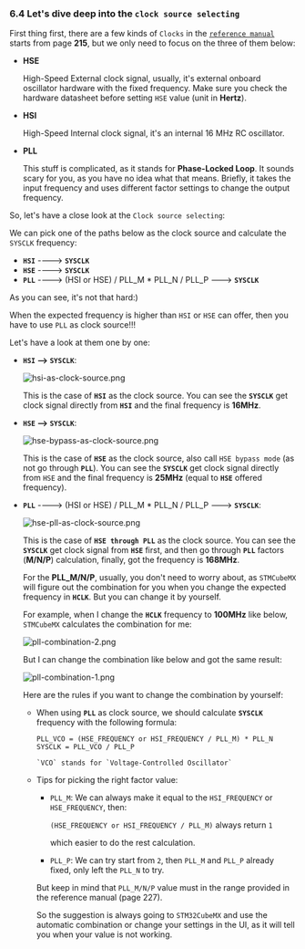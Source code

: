 ### <a name="dive-deep-into-clock-source-selecting">6.4 Let's dive deep into the `clock source selecting`</a>

First thing first, there are a few kinds of `Clocks` in the [`reference manual`](https://github.com/wisonye/rust-embedded-with-stm32f4/blob/master/stm32f4-reference-manual.pdf) starts from page **215**, but we only need to focus on the three of them below:

- **HSE**

    High-Speed External clock signal, usually, it's external onboard oscillator hardware with the fixed frequency. Make sure you check the hardware datasheet before setting `HSE` value (unit in **Hertz**).

- **HSI**
    
    High-Speed Internal clock signal, it's an internal 16 MHz RC oscillator.

- **PLL**

    This stuff is complicated, as it stands for **Phase-Locked Loop**. It sounds scary for you, as you have no idea what that means. Briefly, it takes the input frequency and uses different factor settings to change the output frequency.


So, let's have a close look at the `Clock source selecting`:

We can pick one of the paths below as the clock source and
calculate the `SYSCLK` frequency:

- **`HSI`** ----> **`SYSCLK`**
- **`HSE`** ----> **`SYSCLK`**
- **`PLL`** ----> (HSI or HSE) / PLL_M * PLL_N / PLL_P ---> **`SYSCLK`**

As you can see, it's not that hard:) 

When the expected frequency is higher than `HSI` or `HSE` can offer, then you have to use `PLL` as clock source!!!

Let's have a look at them one by one:

- **`HSI` --> `SYSCLK`**:

    ![hsi-as-clock-source.png](../../images/hsi-as-clock-source.png)

    This is the case of **`HSI`** as the clock source. You can see the **`SYSCLK`** get clock signal directly from **`HSI`** and the final frequency is **16MHz**.

- **`HSE` --> `SYSCLK`**:

    ![hse-bypass-as-clock-source.png](../../images/hse-bypass-as-clock-source.png)

    This is the case of **`HSE`** as the clock source, also call `HSE bypass mode` (as not go through **`PLL`**). You can see the **`SYSCLK`** get clock signal directly from `HSE` and the final frequency is **25MHz** (equal to **`HSE`** offered frequency).

- **`PLL`** ----> (HSI or HSE) / PLL_M * PLL_N / PLL_P ---> **`SYSCLK`**:

    ![hse-pll-as-clock-source.png](../../images/hse-pll-as-clock-source.png)

    This is the case of **`HSE through PLL`** as the clock source. You can see the **`SYSCLK`** get clock signal from **`HSE`** first, and then go through **`PLL`** factors (**M/N/P**) calculation, finally, got the frequency is **168MHz**.

    For the **PLL_M/N/P**, usually, you don't need to worry about, as `STMCubeMX` will figure out the combination for you when you change the expected frequency in **`HCLK`**. But you can change it by yourself.

    For example, when I change the **`HCLK`** frequency to **100MHz** like below, `STMCubeMX` calculates the combination for me:

    ![pll-combination-2.png](../../images/pll-combination-2.png)

    But I can change the combination like below and got the same result:

    ![pll-combination-1.png](../../images/pll-combination-1.png)

    Here are the rules if you want to change the combination by yourself:

    - When using **`PLL`** as clock source, we should calculate **`SYSCLK`** frequency with the following formula:

        ```
        PLL_VCO = (HSE_FREQUENCY or HSI_FREQUENCY / PLL_M) * PLL_N
        SYSCLK = PLL_VCO / PLL_P

        `VCO` stands for `Voltage-Controlled Oscillator`
        ```

    - Tips for picking the right factor value:

        - `PLL_M`: We can always make it equal to the `HSI_FREQUENCY`
         or `HSE_FREQUENCY`, then:

            `(HSE_FREQUENCY or HSI_FREQUENCY / PLL_M)` always return `1`

            which easier to do the rest calculation.
            
        - `PLL_P`: We can try start from `2`, then `PLL_M` and `PLL_P`
          already fixed, only left the `PLL_N` to try.

        But keep in mind that `PLL_M/N/P` value must in the range provided in the reference manual (page 227). 

        So the suggestion is always going to `STM32CubeMX` and use the automatic combination or change your settings in the UI, as it will tell you when your value is not working.
